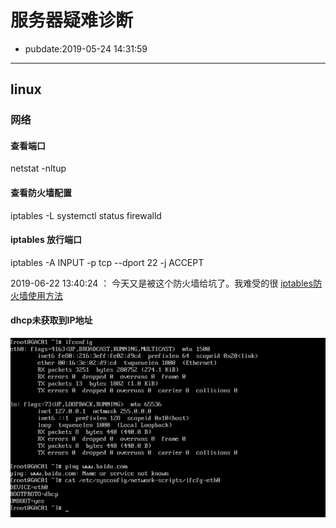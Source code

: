 # 服务器疑难诊断

- pubdate:2019-05-24 14:31:59

---

## linux

### 网络

#### 查看端口

netstat -nltup

#### 查看防火墙配置

iptables -L
systemctl status firewalld

#### iptables 放行端口

iptables -A INPUT -p tcp --dport 22 -j ACCEPT

2019-06-22 13:40:24 ： 今天又是被这个防火墙给坑了。我难受的很
[iptables防火墙使用方法](https://www.vpser.net/security/linux-iptables.html)

#### dhcp未获取到IP地址

![网络检测](./img/网络检测.png)
